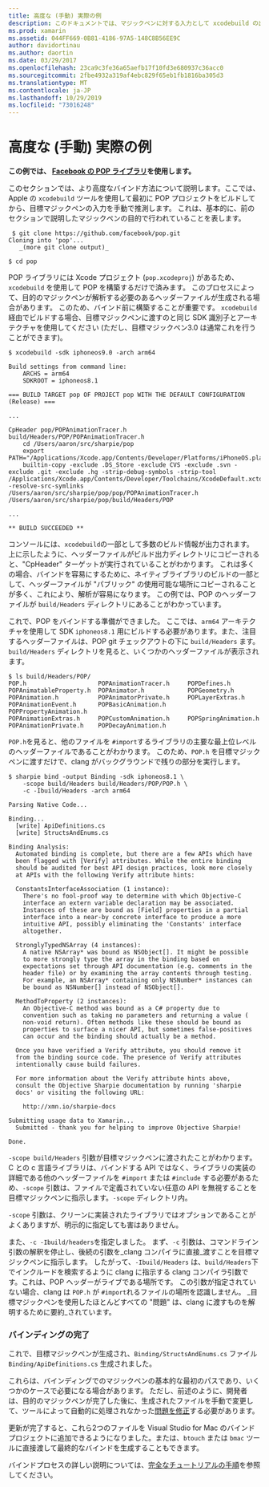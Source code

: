```yaml
---
title: 高度な (手動) 実際の例
description: このドキュメントでは、マジックペンに対する入力として xcodebuild の出力を使用する方法について説明します。これにより、マジックペンがどのような目的で行われているかについての洞察が得られます。
ms.prod: xamarin
ms.assetid: 044FF669-0B81-4186-97A5-148C8B56EE9C
author: davidortinau
ms.author: daortin
ms.date: 03/29/2017
ms.openlocfilehash: 23ca9c3fe36a65aefb17f10fd3e680937c36acc0
ms.sourcegitcommit: 2fbe4932a319af4ebc829f65eb1fb1816ba305d3
ms.translationtype: MT
ms.contentlocale: ja-JP
ms.lasthandoff: 10/29/2019
ms.locfileid: "73016248"
---
```

# <a name="advanced-manual-real-world-example"></a>高度な (手動) 実際の例

**この例では、 [Facebook の POP ライブラリ](https://github.com/facebook/pop)を使用します。**

このセクションでは、より高度なバインド方法について説明します。ここでは、Apple の `xcodebuild` ツールを使用して最初に POP プロジェクトをビルドしてから、目標マジックペンの入力を手動で推測します。 これは、基本的に、前のセクションで説明したマジックペンの目的で行われていることを表します。

```
 $ git clone https://github.com/facebook/pop.git
Cloning into 'pop'...
   _(more git clone output)_

$ cd pop
```

POP ライブラリには Xcode プロジェクト (`pop.xcodeproj`) があるため、`xcodebuild` を使用して POP を構築するだけで済みます。 このプロセスによって、目的のマジックペンが解析する必要のあるヘッダーファイルが生成される場合があります。 このため、バインド前に構築することが重要です。 `xcodebuild` 経由でビルドする場合、目標マジックペンに渡すのと同じ SDK 識別子とアーキテクチャを使用してください (ただし、目標マジックペン3.0 は通常これを行うことができます)。

```
$ xcodebuild -sdk iphoneos9.0 -arch arm64

Build settings from command line:
    ARCHS = arm64
    SDKROOT = iphoneos8.1

=== BUILD TARGET pop OF PROJECT pop WITH THE DEFAULT CONFIGURATION (Release) ===

...

CpHeader pop/POPAnimationTracer.h build/Headers/POP/POPAnimationTracer.h
    cd /Users/aaron/src/sharpie/pop
    export PATH="/Applications/Xcode.app/Contents/Developer/Platforms/iPhoneOS.platform/Developer/usr/bin:/Applications/Xcode.app/Contents/Developer/usr/bin:/Users/aaron/bin::/usr/local/bin:/usr/bin:/bin:/usr/sbin:/sbin:/opt/X11/bin:/usr/local/git/bin:/Users/aaron/.rvm/bin"
    builtin-copy -exclude .DS_Store -exclude CVS -exclude .svn -exclude .git -exclude .hg -strip-debug-symbols -strip-tool /Applications/Xcode.app/Contents/Developer/Toolchains/XcodeDefault.xctoolchain/usr/bin/strip -resolve-src-symlinks /Users/aaron/src/sharpie/pop/pop/POPAnimationTracer.h /Users/aaron/src/sharpie/pop/build/Headers/POP

...

** BUILD SUCCEEDED **
```

コンソールには、`xcodebuild`の一部として多数のビルド情報が出力されます。 上に示したように、ヘッダーファイルがビルド出力ディレクトリにコピーされると、"CpHeader" ターゲットが実行されていることがわかります。 これは多くの場合、バインドを容易にするために、ネイティブライブラリのビルドの一部として、ヘッダーファイルが "パブリック" の使用可能な場所にコピーされることが多く、これにより、解析が容易になります。 この例では、POP のヘッダーファイルが `build/Headers` ディレクトリにあることがわかっています。

これで、POP をバインドする準備ができました。 ここでは、`arm64` アーキテクチャを使用して SDK `iphoneos8.1` 用にビルドする必要があります。また、注目するヘッダーファイルは、POP git チェックアウトの下に `build/Headers` ます。 `build/Headers` ディレクトリを見ると、いくつかのヘッダーファイルが表示されます。

```
$ ls build/Headers/POP/
POP.h                    POPAnimationTracer.h     POPDefines.h
POPAnimatableProperty.h  POPAnimator.h            POPGeometry.h
POPAnimation.h           POPAnimatorPrivate.h     POPLayerExtras.h
POPAnimationEvent.h      POPBasicAnimation.h      POPPropertyAnimation.h
POPAnimationExtras.h     POPCustomAnimation.h     POPSpringAnimation.h
POPAnimationPrivate.h    POPDecayAnimation.h
```

`POP.h`を見ると、他のファイルを `#import`するライブラリの主要な最上位レベルのヘッダーファイルであることがわかります。 このため、`POP.h` を目標マジックペンに渡すだけで、clang がバックグラウンドで残りの部分を実行します。

```
$ sharpie bind -output Binding -sdk iphoneos8.1 \
    -scope build/Headers build/Headers/POP/POP.h \
    -c -Ibuild/Headers -arch arm64

Parsing Native Code...

Binding...
  [write] ApiDefinitions.cs
  [write] StructsAndEnums.cs

Binding Analysis:
  Automated binding is complete, but there are a few APIs which have
  been flagged with [Verify] attributes. While the entire binding
  should be audited for best API design practices, look more closely
  at APIs with the following Verify attribute hints:

  ConstantsInterfaceAssociation (1 instance):
    There's no fool-proof way to determine with which Objective-C
    interface an extern variable declaration may be associated.
    Instances of these are bound as [Field] properties in a partial
    interface into a near-by concrete interface to produce a more
    intuitive API, possibly eliminating the 'Constants' interface
    altogether.

  StronglyTypedNSArray (4 instances):
    A native NSArray* was bound as NSObject[]. It might be possible
    to more strongly type the array in the binding based on
    expectations set through API documentation (e.g. comments in the
    header file) or by examining the array contents through testing.
    For example, an NSArray* containing only NSNumber* instances can
    be bound as NSNumber[] instead of NSObject[].

  MethodToProperty (2 instances):
    An Objective-C method was bound as a C# property due to
    convention such as taking no parameters and returning a value (
    non-void return). Often methods like these should be bound as
    properties to surface a nicer API, but sometimes false-positives
    can occur and the binding should actually be a method.

  Once you have verified a Verify attribute, you should remove it
  from the binding source code. The presence of Verify attributes
  intentionally cause build failures.

  For more information about the Verify attribute hints above,
  consult the Objective Sharpie documentation by running 'sharpie
  docs' or visiting the following URL:

    http://xmn.io/sharpie-docs

Submitting usage data to Xamarin...
  Submitted - thank you for helping to improve Objective Sharpie!

Done.
```

`-scope build/Headers` 引数が目標マジックペンに渡されたことがわかります。 C との c 言語ライブラリは、バインドする API ではなく、ライブラリの実装の詳細である他のヘッダーファイルを `#import` または `#include` する必要があるため、`-scope` 引数は、ファイルで定義されていない任意の API を無視することを目標マジックペンに指示します。`-scope` ディレクトリ内。

`-scope` 引数は、クリーンに実装されたライブラリではオプションであることがよくありますが、明示的に指定しても害はありません。

また、`-c -Ibuild/headers`を指定しました。 まず、`-c` 引数は、コマンドライン引数の解釈を停止し、後続の引数を_clang コンパイラに直接_渡すことを目標マジックペンに指示します。 したがって、`-Ibuild/Headers` は、`build/Headers`下でインクルードを検索するように clang に指示する clang コンパイラ引数です。これは、POP ヘッダーがライブである場所です。 この引数が指定されていない場合、clang は `POP.h` が `#import`れるファイルの場所を認識しません。 _目標マジックペンを使用したほとんどすべての "問題" は、clang に渡すものを解明するために要約_されています。

### <a name="completing-the-binding"></a>バインディングの完了

これで、目標マジックペンが生成され、`Binding/StructsAndEnums.cs` ファイル `Binding/ApiDefinitions.cs` 生成されました。

これらは、バインディングでのマジックペンの基本的な最初のパスであり、いくつかのケースで必要になる場合があります。 ただし、前述のように、開発者は、目的のマジックペンが完了した後に、生成されたファイルを手動で変更して、ツールによって自動的に処理されなかった[問題を修正](~/cross-platform/macios/binding/objective-sharpie/platform/apidefinitions-structsandenums.md)する必要があります。

更新が完了すると、これら2つのファイルを Visual Studio for Mac のバインドプロジェクトに追加できるようになりました。または、`btouch` または `bmac` ツールに直接渡して最終的なバインドを生成することもできます。

バインドプロセスの詳しい説明については、[完全なチュートリアルの手順](~/ios/platform/binding-objective-c/walkthrough.md)を参照してください。
